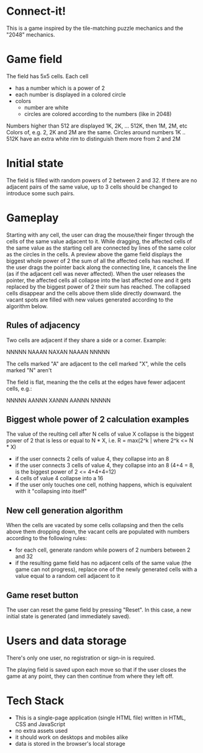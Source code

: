 Connect-it!
===========

This is a game inspired by the tile-matching puzzle mechanics and the "2048" mechanics.

# Game field

The field has 5x5 cells.
Each cell 
- has a number which is a power of 2
- each number is displayed in a colored circle
- colors
  - number are white
  - circles are colored according to the numbers (like in 2048)

Numbers higher than 512 are displayed 1K, 2K, ... 512K, then 1M, 2M, etc
Colors of, e.g. 2, 2K and 2M are the same.
Circles around numbers 1K .. 512K have an extra white rim to distinguish them more from 2 and 2M

# Initial state

The field is filled with random powers of 2 between 2 and 32. If there are no adjacent pairs of the same value, up to 3 cells should be changed to introduce some such pairs.

# Gameplay

Starting with any cell, the user can drag the mouse/their finger through the cells of the same value adjacent to it. While dragging, the affected cells of the same value as the starting cell are connected by lines of the same color as the circles in the cells. A preview above the game field displays the biggest whole power of 2 the sum of all the affected cells has reached. If the user drags the pointer back along the connecting line, it cancels the line (as if the adjacent cell was never affected). When the user releases the pointer, the affected cells all collapse into the last affected one and it gets replaced by the biggest power of 2 their sum has reached. The collapsed cells disappear and the cells above them slide directly downward. the vacant spots are filled with new values generated according to the algorithm below.

## Rules of adjacency

Two cells are adjacent if they share a side or a corner. Example:

NNNNN
NAAAN
NAXAN
NAAAN
NNNNN

The cells marked "A" are adjacent to the cell marked "X", while the cells marked "N" aren't

The field is flat, meaning the the cells at the edges have fewer adjacent cells, e.g.:

NNNNN
AANNN
XANNN
AANNN
NNNNN


## Biggest whole power of 2 calculation examples

The value of the reulting cell after N cells of value X collapse is the biggest power of 2 that is less or equal to N * X, i.e. R = max(2^k | where 2^k <= N * X)

- if the user connects 2 cells of value 4, they collapse into an 8
- if the user connects 3 cells of value 4, they collapse into an 8 (4+4 = 8, is the biggest power of 2 <= 4+4+4=12)
- 4 cells of value 4 collapse into a 16
- if the user only touches one cell, nothing happens, which is equivalent with it "collapsing into itself"

## New cell generation algorithm

When the cells are vacated by some cells collapsing and then the cells above them dropping down, the vacant cells are populated with numbers according to the following rules:
- for each cell, generate random while powers of 2 numbers between 2 and 32
- if the resulting game field has no adjacent cells of the same value (the game can not progress), replace one of the newly generated cells with a value equal to a random cell adjacent to it

## Game reset button

The user can reset the game field by pressing "Reset". In this case, a new initial state is generated (and immediately saved).


# Users and data storage

There's only one user, no registration or sign-in is required.

The playing field is saved upon each move so that if the user closes the game at any point, they can then continue from where they left off.

# Tech Stack

- This is a single-page application (single HTML file) written in HTML, CSS and JavaScript
- no extra assets used
- it should work on desktops and mobiles alike
- data is stored in the browser's local storage